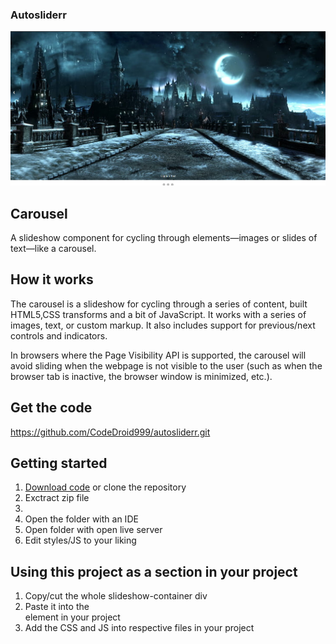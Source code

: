 ### Autosliderr

<p align="center">
  <img src="https://github.com/CodeDroid999/autosliderr/blob/master/assets/images/slider1.png" style="min-width:100%">
  </p>

## Carousel

A slideshow component for cycling through elements—images or slides of text—like a carousel.

## How it works

The carousel is a slideshow for cycling through a series of content, built HTML5,CSS transforms and a bit of JavaScript. It works with a series of images, text, or custom markup. It also includes support for previous/next controls and indicators.

In browsers where the Page Visibility API is supported, the carousel will avoid sliding when the webpage is not visible to the user (such as when the browser tab is inactive, the browser window is minimized, etc.).

## Get the code

<https://github.com/CodeDroid999/autosliderr.git>

## Getting started

 <ol>
 <li><a href="https://github.com/CodeDroid999/Autosliderr.git">Download code</a> or clone the repository</>
 <li>Exctract zip file<li>
 <li>Open the folder with an IDE</li>
 <li>Open folder with open live server</li>
 <li>Edit styles/JS to your liking</li>
 </ol>

## Using this project as a section in your project

  <ol>
  <li>Copy/cut the whole slideshow-container div</li>
  <li>Paste it into the <section></section> element in your project</li>
  <li>Add the CSS and JS into respective files in your project</li>
  </ol>
